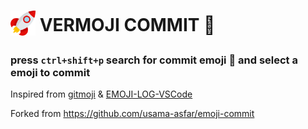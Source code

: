<h1>
  <sub><img src="./images/icon.png" height="40"></sub>
  VERMOJI COMMIT 🍉
</h1>

### press `ctrl+shift+p` search for commit emoji :rocket: and select a emoji to commit

Inspired from [gitmoji](https://gitmoji.carloscuesta.me/) & [EMOJI-LOG-VSCode](https://github.com/ahmadawais/Emoji-Log-VSCode)

Forked from https://github.com/usama-asfar/emoji-commit
